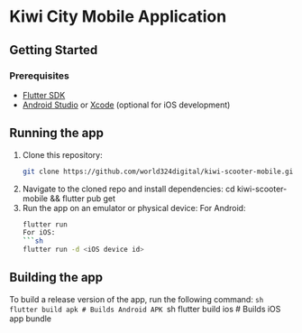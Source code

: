 # Kiwi City Mobile Application

## Getting Started

### Prerequisites
- [Flutter SDK](https://flutter.dev/docs/get-started/install)
- [Android Studio](https://developer.android.com/studio) or [Xcode](https://developer.apple.com/xcode/) (optional for iOS development)

## Running the app

1. Clone this repository:
   ```sh
   git clone https://github.com/world324digital/kiwi-scooter-mobile.git

2. Navigate to the cloned repo and install dependencies:
   cd kiwi-scooter-mobile && flutter pub get
3. Run the app on an emulator or physical device:
   For Android:
      ```sh
      flutter run
   For iOS:
      ```sh
      flutter run -d <iOS device id>
  
## Building the app
   To build a release version of the app, run the following command:
      ```sh
      flutter build apk # Builds Android APK
      ```sh
      flutter build ios # Builds iOS app bundle

